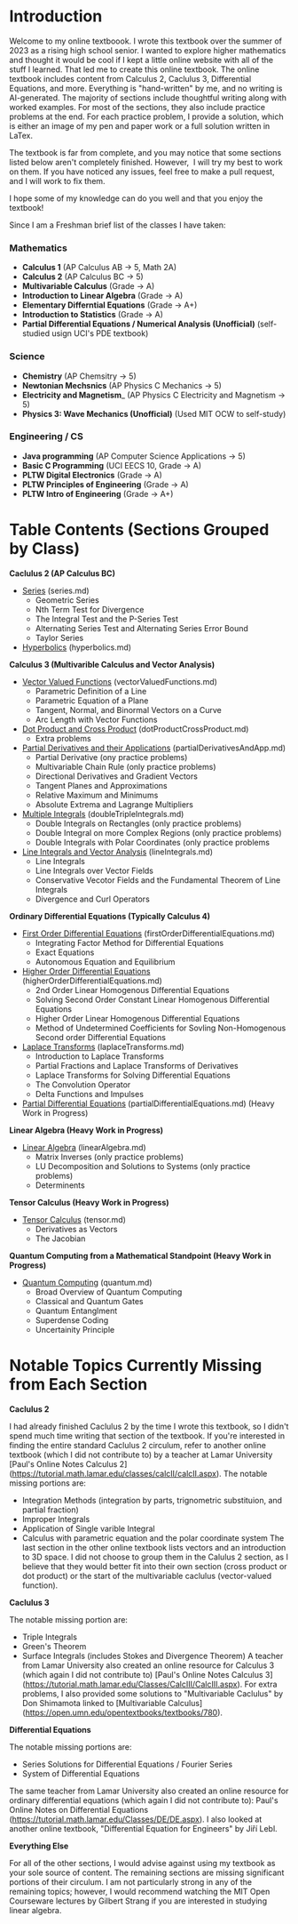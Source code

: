 # Introduction

Welcome to my online textboook. I wrote this textbook over the summer of 2023 as a rising high school senior. I wanted to explore higher mathematics and thought it would be cool if I kept a little online website with all of the stuff I learned. That led me to create this online textbook. The online textbook includes content from Calculus 2, Caclulus 3, Differential Equations, and more. Everything is "hand-written" by me, and no writing is AI-generated. The majority of sections include thoughtful writing along with worked examples. For most of the sections, they also include practice problems at the end. For each practice problem, I provide a solution, which is either an image of my pen and paper work or a full solution written in LaTex.

The textbook is far from complete, and you may notice that some sections listed below aren't completely finished. However,  I will try my best to work on them. If you have noticed any issues, feel free to make a pull request, and I will work to fix them.

I hope some of my knowledge can do you well and that you enjoy the textbook!

Since I am a Freshman brief list of the classes I have taken:

### Mathematics
- __Calculus 1__ (AP Calculus AB -> 5, Math 2A)
- __Calculus 2__ (AP Calculus BC -> 5)
- __Multivariable Calculus__ (Grade -> A)
- __Introduction to Linear Algebra__ (Grade -> A)
- __Elementary Differntial Equations__ (Grade -> A+)
- __Introduction to Statistics__ (Grade -> A)
- __Partial Differential Equations / Numerical Analysis (Unofficial)__ (self-studied usign UCI's PDE textbook)

### Science
- __Chemistry__ (AP Chemsitry -> 5)
- __Newtonian Mechsnics__ (AP Physics C Mechanics -> 5)
- __Electricity and Magnetism___ (AP Physics C Electricity and Magnetism -> 5)
- __Physics 3: Wave Mechanics (Unofficial)__ (Used MIT OCW to self-study) 

### Engineering / CS
- __Java programming__ (AP Computer Science Applications -> 5)
- __Basic C Programming__ (UCI EECS 10, Grade -> A)
- __PLTW Digital Electronics__ (Grade -> A)
- __PLTW Principles of Engineering__ (Grade -> A)
- __PLTW Intro of Engineering__  (Grade -> A+)



# Table Contents (Sections Grouped by Class)

**Caclulus 2 (AP Calculus BC)**
- [Series](https://github.com/sackn/diffeq/blob/main/series.md) (series.md)
  - Geometric Series
  - Nth Term Test for Divergence
  - The Integral Test and the P-Series Test
  - Alternating Series Test and Alternating Series Error Bound
  - Taylor Series
- [Hyperbolics](https://github.com/sackn/diffeq/blob/main/hyperbolics.md) (hyperbolics.md)

**Calculus 3 (Multivarible Calculus and Vector Analysis)**
- [Vector Valued Functions](https://github.com/sackn/diffeq/blob/main/vectorValuedFunctions.md) (vectorValuedFunctions.md)
  - Parametric Definition of a Line
  - Parametric Equation of a Plane
  - Tangent, Normal, and Binormal Vectors on a Curve
  - Arc Length with Vector Functions
- [Dot Product and Cross Product](https://github.com/sackn/diffeq/blob/main/dotProductCrossProduct.md) (dotProductCrossProduct.md)
  - Extra problems
- [Partial Derivatives and their Applications](https://github.com/sackn/diffeq/blob/main/partialDerivativesAndApp.md) (partialDerivativesAndApp.md)
  - Partial Derivative (ony practice problems)
  - Multivariable Chain Rule (only practice problems)
  - Directional Derivatives and Gradient Vectors
  - Tangent Planes and Approximations
  - Relative Maximum and Minimums
  - Absolute Extrema and Lagrange Multipliers
- [Multiple Integrals](https://github.com/sackn/diffeq/blob/main/doubleTripleIntegrals.md) (doubleTripleIntegrals.md)
  - Double Integrals on Rectangles (only practice problems)
  - Double Integral on more Complex Regions (only practice problems)
  - Double Integrals with Polar Coordinates (only practice problems
- [Line Integrals and Vector Analysis](https://github.com/sackn/diffeq/blob/main/lineIntegrals.md) (lineIntegrals.md)
  - Line Integrals
  - Line Integrals over Vector Fields
  - Conservative Vecotor Fields and the Fundamental Theorem of Line Integrals
  - Divergence and Curl Operators
 
**Ordinary Differential Equations (Typically Calculus 4)**
- [First Order Differential Equations](https://github.com/sackn/diffeq/blob/main/firstOrderDifferentialEquations.md) (firstOrderDifferentialEquations.md)
  - Integrating Factor Method for Differential Equations
  - Exact Equations
  - Autonomous Equation and Equilibrium
- [Higher Order Differential Equations](https://github.com/sackn/diffeq/blob/main/higherOrderDifferentialEquations.md) (higherOrderDifferentialEquations.md)
  - 2nd Order Linear Homogenous Differential Equations
  - Solving Second Order Constant Linear Homogenous Differential Equations
  - Higher Order Linear Homogenous Differential Equations
  - Method of Undetermined Coefficients for Sovling Non-Homogenous Second order Differential Equations
- [Laplace Transforms](https://github.com/sackn/diffeq/blob/main/laplaceTransforms.md) (laplaceTransforms.md)
  - Introduction to Laplace Transforms
  - Partial Fractions and Laplace Transforms of Derivatives
  - Laplace Transforms for Solving Differential Equations
  - The Convolution Operator
  - Delta Functions and Impulses
- [Partial Differential Equations](https://github.com/sackn/diffeq/blob/main/partialDifferentialEquations.md) (partialDifferentialEquations.md) (Heavy Work in Progress)

**Linear Algebra (Heavy Work in Progress)**
- [Linear Algebra](https://github.com/sackn/diffeq/blob/main/linearAlgebra.md) (linearAlgebra.md)
  - Matrix Inverses (only practice problems)
  - LU Decomposition and Solutions to Systems (only practice problems)
  - Determinents

**Tensor Calculus (Heavy Work in Progress)**
- [Tensor Calculus](https://github.com/sackn/diffeq/blob/main/tensor.md) (tensor.md)
  - Derivatives as Vectors
  - The Jacobian

**Quantum Computing from a Mathematical Standpoint (Heavy Work in Progress)**
- [Quantum Computing](https://github.com/sackn/diffeq/blob/main/quantum.md) (quantum.md)
  - Broad Overview of Quantum Computing
  - Classical and Quantum Gates
  - Quantum Entanglment
  - Superdense Coding
  - Uncertainity Principle

# Notable Topics Currently Missing from Each Section

**Caclulus 2**

I had already finished Caclulus 2 by the time I wrote this textbook, so I didn't spend much time writing that section of the textbook. If you're interested in finding the entire standard Caclulus 2 circulum, refer to another online textbook (which I did not contribute to) by a teacher at Lamar University [Paul's Online Notes Calculus 2] (https://tutorial.math.lamar.edu/classes/calcII/calcII.aspx). The notable missing portions are:
  - Integration Methods (integration by parts, trignometric substituion, and partial fraction)
  - Improper Integrals
  - Application of Single varible Integral
  - Calculus with parametric equation and the polar coordinate system
The last section in the other online textbook lists vectors and an introduction to 3D space. I did not choose to group them in the Calulus 2 section, as I believe that they would better fit into their own section (cross product or dot product) or the start of the multivariable caclulus (vector-valued function).

**Caclulus 3**

The notable missing portion are:
- Triple Integrals 
- Green's Theorem
- Surface Integrals (includes Stokes and Divergence Theorem)
A teacher from Lamar University also created an online resource for Calculus 3 (which again I did not contribute to) [Paul's Online Notes Calculus 3] (https://tutorial.math.lamar.edu/Classes/CalcIII/CalcIII.aspx). For extra problems, I also provided some solutions to "Multivariable Caclulus" by Don Shimamota linked to [Multivariable Calculus] (https://open.umn.edu/opentextbooks/textbooks/780).

**Differential Equations**

The notable missing portions are:
- Series Solutions for Differential Equations / Fourier Series
- System of Differential Equations

The same teacher from Lamar University also created an online resource for ordinary differential equations (which again I did not contribute to): Paul's Online Notes on Differential Equations (https://tutorial.math.lamar.edu/Classes/DE/DE.aspx). I also looked at another online textbook, "Differential Equation for Engineers" by Jiří Lebl.

**Everything Else**

For all of the other sections, I would advise against using my textbook as your sole source of content. The remaining sections are missing significant portions of their circulum. I am not particularly strong in any of the remaining topics; however, I would recommend watching the MIT Open Courseware lectures by Gilbert Strang if you are interested in studying linear algebra.
